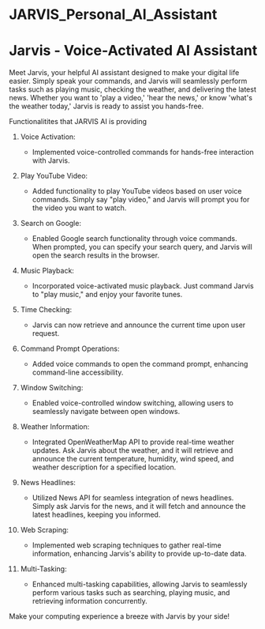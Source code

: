 # JARVIS_Personal_AI_Assistant
# Jarvis - Voice-Activated AI Assistant

Meet Jarvis, your helpful AI assistant designed to make your digital life easier. Simply speak your commands, and Jarvis will seamlessly perform tasks such as playing music, checking the weather, and delivering the latest news. Whether you want to 'play a video,' 'hear the news,' or know 'what's the weather today,' Jarvis is ready to assist you hands-free.


Functionalitites that JARVIS AI is providing 

1. Voice Activation:
   - Implemented voice-controlled commands for hands-free interaction with Jarvis.

2. Play YouTube Video:
   - Added functionality to play YouTube videos based on user voice commands. Simply say "play video," and Jarvis will prompt you for the video you want to watch.

3. Search on Google:
   - Enabled Google search functionality through voice commands. When prompted, you can specify your search query, and Jarvis will open the search results in the browser.

4. Music Playback:
   - Incorporated voice-activated music playback. Just command Jarvis to "play music," and enjoy your favorite tunes.

5. Time Checking:
   - Jarvis can now retrieve and announce the current time upon user request.

6. Command Prompt Operations:
   - Added voice commands to open the command prompt, enhancing command-line accessibility.

7. Window Switching:
   - Enabled voice-controlled window switching, allowing users to seamlessly navigate between open windows.

8. Weather Information:
   - Integrated OpenWeatherMap API to provide real-time weather updates. Ask Jarvis about the weather, and it will retrieve and announce the current temperature, humidity, wind speed, and weather description for a specified location.

9. News Headlines:
   - Utilized News API for seamless integration of news headlines. Simply ask Jarvis for the news, and it will fetch and announce the latest headlines, keeping you informed.


10. Web Scraping:
    - Implemented web scraping techniques to gather real-time information, enhancing Jarvis's ability to provide up-to-date data.

11. Multi-Tasking:
    - Enhanced multi-tasking capabilities, allowing Jarvis to seamlessly perform various tasks such as searching, playing music, and retrieving information concurrently.



Make your computing experience a breeze with Jarvis by your side!
